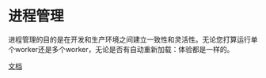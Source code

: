 # 进程管理

进程管理的目的是在开发和生产环境之间建立一致性和灵活性。无论您打算运行单个worker还是多个worker，无论是否有自动重新加载：体验都是一样的。

[文档](https://sanic.dev/en/guide/running/manager.html#getting-started)